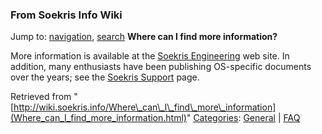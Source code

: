 
### From Soekris Info Wiki



Jump to: [navigation](Where_can_I_find_more_information.html#column-one), [search](Where_can_I_find_more_information.html#searchInput) 
**Where can I find more information?**


More information is available at the
[Soekris Engineering](https://web.archive.org/web/20180610231816/http://www.soekris.com/ "http://www.soekris.com") web site. In addition,
many enthusiasts have been publishing OS-specific documents over the years;
see the [Soekris Support](https://web.archive.org/web/20180610231816/http://www.soekris.com/support.htm "http://www.soekris.com/support.htm") page.





Retrieved from "[http://wiki.soekris.info/Where\_can\_I\_find\_more\_information](Where_can_I_find_more_information.html)"
[Categories](https://web.archive.org/web/20180610231816/http://wiki.soekris.info/Special:Categories "Special:Categories"): [General](https://web.archive.org/web/20180610231816/http://wiki.soekris.info/Category_General "Category_General") | [FAQ](https://web.archive.org/web/20180610231816/http://wiki.soekris.info/Category_FAQ "Category_FAQ")

 


